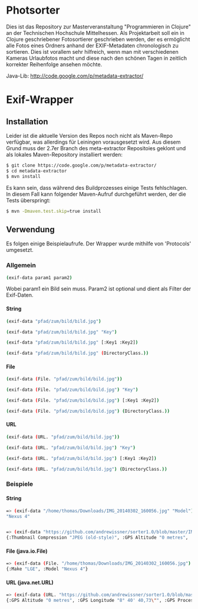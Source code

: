 Photsorter
==========

Dies ist das Repository zur Masterveranstaltung "Programmieren in Clojure" an der Technischen Hochschule Mittelhessen.
Als Projektarbeit soll ein in Clojure geschriebener Fotosortierer geschrieben werden, der es ermöglicht alle Fotos eines Ordners anhand der EXIF-Metadaten chronologisch zu sortieren.
Dies ist vorallem sehr hilfreich, wenn man mit verschiedenen Kameras Urlaubfotos macht und diese nach den schönen Tagen in zeitlich korrekter Reihenfolge ansehen möchte.


Java-Lib:
http://code.google.com/p/metadata-extractor/


Exif-Wrapper
============

## Installation
Leider ist die aktuelle Version des Repos noch nicht als Maven-Repo verfügbar, was allerdings für Leiningen vorausgesetzt wird. Aus diesem Grund muss der 2.7er Branch des meta-extractor Repositoies geklont und als lokales Maven-Repository installiert werden:
```bash
$ git clone https://code.google.com/p/metadata-extractor/
$ cd metadata-extractor
$ mvn install
```

Es kann sein, dass während des Buildprozesses einige Tests fehlschlagen. In diesem Fall kann folgender Maven-Aufruf durchgeführt werden, der die Tests überspringt:
```bash
$ mvn -Dmaven.test.skip=true install
```

## Verwendung
Es folgen einige Beispielaufrufe. Der Wrapper wurde mithilfe von 'Protocols' umgesetzt.

### Allgemein
```bash
(exif-data param1 param2)
```
Wobei param1 ein Bild sein muss. Param2 ist optional und dient als Filter der Exif-Daten.

#### String
```bash
(exif-data "pfad/zum/bild/bild.jpg")

(exif-data "pfad/zum/bild/bild.jpg" "Key")

(exif-data "pfad/zum/bild/bild.jpg" [:Key1 :Key2])

(exif-data "pfad/zum/bild/bild.jpg" (DirectoryClass.))
```
#### File
```bash
(exif-data (File. "pfad/zum/bild/bild.jpg"))

(exif-data (File. "pfad/zum/bild/bild.jpg") "Key")

(exif-data (File. "pfad/zum/bild/bild.jpg") [:Key1 :Key2])

(exif-data (File. "pfad/zum/bild/bild.jpg") (DirectoryClass.))
```
#### URL
```bash
(exif-data (URL. "pfad/zum/bild/bild.jpg"))

(exif-data (URL. "pfad/zum/bild/bild.jpg") "Key")

(exif-data (URL. "pfad/zum/bild/bild.jpg") [:Key1 :Key2])

(exif-data (URL. "pfad/zum/bild/bild.jpg") (DirectoryClass.))
```
### Beispiele
#### String
```bash
=> (exif-data "/home/thomas/Downloads/IMG_20140302_160056.jpg" "Model")
"Nexus 4"


=> (exif-data "https://github.com/andrewissner/sorter1.0/blob/master/IMG_20140312_175020.jpg")
{:Thumbnail Compression "JPEG (old-style)", :GPS Altitude "0 metres", :Focal Length "4,6 mm", :Component 1 "Y component: Quantization table 0, Sampling factors 2 horiz/2 vert", :X Resolution "72 dots per inch", :Number of Components "3", :Component 2 "Cb component: Quantization table 1, Sampling factors 1 horiz/1 vert", :Exposure Time "1/154 sec", :Exif Image Width "3264 pixels", :FlashPix Version "1.00", :GPS Longitude "8° 40' 30,01\"", :GPS Processing Method "ASCII", :Resolution Unit "Inch", :GPS Img Direction Ref "Magnetic direction", :GPS Img Direction "197 degrees", :Make "LGE", :Model "Nexus 4", :GPS Latitude "50° 35' 15,36\"", :GPS Latitude Ref "N", :ISO Speed Ratings "100", :Data Precision "8 bits", :Exif Image Height "2448 pixels", :Component 3 "Cr component: Quantization table 1, Sampling factors 1 horiz/1 vert", :Thumbnail Length "36046 bytes", :Image Width "3264 pixels", :GPS Altitude Ref "Sea level", :Components Configuration "YCbCr", :YCbCr Positioning "Center of pixel array", :Date/Time Digitized "2014:03:02 16:00:56", :Date/Time Original "2014:03:02 16:00:56", :Thumbnail Offset "737 bytes", :F-Number "F2,6", :Image Height "2448 pixels", :GPS Longitude Ref "E", :Compression Type "Baseline", :Color Space "sRGB", :Exif Version "2.20", :GPS Date Stamp "2014:03:02", :GPS Time-Stamp "15:0:54 UTC", :Y Resolution "72 dots per inch"}
```

#### File (java.io.File)
```bash
=> (exif-data (File. "/home/thomas/Downloads/IMG_20140302_160056.jpg") [:Model :Make])
{:Make "LGE", :Model "Nexus 4"}

```

#### URL (java.net.URL)
```bash
=> (exif-data (URL. "https://github.com/andrewissner/sorter1.0/blob/master/IMG_20140312_175020.jpg") (GpsDirectory.))
{:GPS Altitude "0 metres", :GPS Longitude "8° 40' 40,73\"", :GPS Processing Method "ASCII", :GPS Img Direction Ref "Magnetic direction", :GPS Img Direction "157 degrees", :GPS Latitude "50° 35' 29,4\"", :GPS Latitude Ref "N", :GPS Altitude Ref "Sea level", :GPS Longitude Ref "E", :GPS Date Stamp "2014:03:12", :GPS Time-Stamp "16:50:15 UTC"}
```

